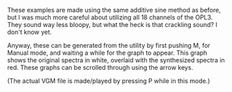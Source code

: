 These examples are made using the same additive sine method
as before, but I was much more careful about utilizing all 
18 channels of the OPL3. They sound way less bloopy, but what 
the heck is that crackling sound? I don't know yet.

Anyway, these can be generated from the utility by first 
pushing M, for Manual mode, and waiting a while for the graph 
to appear. This graph shows the original spectra in white, 
overlaid with the synthesized spectra in red. These graphs can 
be scrolled through using the arrow keys. 

(The actual VGM file is made/played by pressing P while in this 
mode.)


